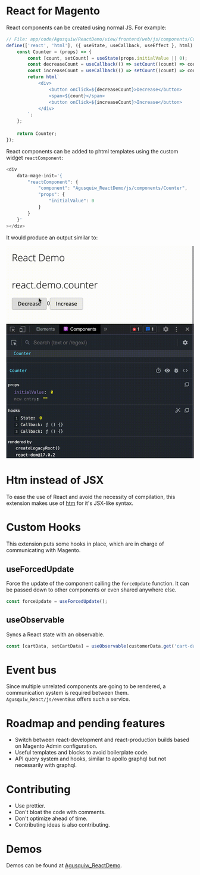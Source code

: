 # React for Magento

React components can be created using normal JS. For example:

```javascript
// File: app/code/Agusquiw/ReactDemo/view/frontend/web/js/components/Counter.js"
define(['react', 'html'], ({ useState, useCallback, useEffect }, html) => {
    const Counter = (props) => {
        const [count, setCount] = useState(props.initialValue || 0);
        const decreaseCount = useCallback(() => setCount((count) => count - 1));
        const increaseCount = useCallback(() => setCount((count) => count + 1));
        return html`
            <div>
                <button onClick=${decreaseCount}>Decrease</button>
                <span>${count}</span>
                <button onClick=${increaseCount}>Increase</button>
            </div>
        `;
    };

    return Counter;
});
```

React components can be added to phtml templates using the custom widget `reactComponent`:

```javascript
<div
    data-mage-init='{
        "reactComponent": {
            "component": "Agusquiw_ReactDemo/js/components/Counter",
            "props": { 
                "initialValue": 0
            }
        }
    }'
></div>
```

It would produce an output similar to:

![Gif of React in Magento](./assets/react-in-magento.gif)

# Htm instead of JSX

To ease the use of React and avoid the necessity of compilation, this extension makes use
of [htm](https://github.com/developit/htm) for it's JSX-like syntax.

# Custom Hooks

This extension puts some hooks in place, which are in charge of communicating with Magento.

## useForcedUpdate

Force the update of the component calling the `forceUpdate` function. It can be passed down to other components or even
shared anywhere else.

```javascript
const forceUpdate = useForcedUpdate();
```

## useObservable

Syncs a React state with an observable.

```javascript
const [cartData, setCartData] = useObservable(customerData.get('cart-data'));
```

# Event bus

Since multiple unrelated components are going to be rendered, a communication system is required between them.
`Agusquiw_React/js/eventBus` offers such a service.

# Roadmap and pending features

- Switch between react-development and react-production builds based on Magento Admin configuration.
- Useful templates and blocks to avoid boilerplate code.
- API query system and hooks, similar to apollo graphql but not necessarily with graphql.

# Contributing

-   Use prettier.
-   Don't bloat the code with comments.
-   Don't optimize ahead of time.
-   Contributing ideas is also contributing.

# Demos

Demos can be found at [Agusquiw_ReactDemo](https://github.com/anietog1/magento-react-demo).
